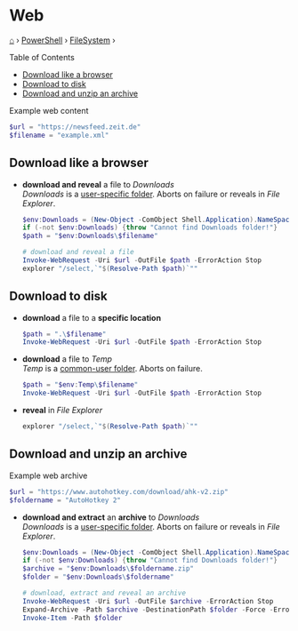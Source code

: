 <h1> Web </h1>

[⌂](../../README.md) › [PowerShell](../../README.md) › [FileSystem](filesystem.md) ›

Table of Contents
- [Download like a browser](#download-like-a-browser)
- [Download to disk](#download-to-disk)
- [Download and unzip an archive](#download-and-unzip-an-archive)

Example web content
```powershell
$url = "https://newsfeed.zeit.de"
$filename = "example.xml"
```

## Download like a browser
- **download and reveal** a file to _Downloads_  
    _Downloads_ is a [user-specific folder](../../windows/known-folders/user-folders.md). 
    Aborts on failure or reveals in _File Explorer_.
    ```powershell
    $env:Downloads = (New-Object -ComObject Shell.Application).NameSpace('shell:::{374DE290-123F-4565-9164-39C4925E467B}').Self.Path
    if (-not $env:Downloads) {throw "Cannot find Downloads folder!"}
    $path = "$env:Downloads\$filename"
    
    # download and reveal a file
    Invoke-WebRequest -Uri $url -OutFile $path -ErrorAction Stop
    explorer "/select,`"$(Resolve-Path $path)`""
    ```

## Download to disk
- **download** a file to a **specific location**  
    ```powershell
    $path = ".\$filename"
    Invoke-WebRequest -Uri $url -OutFile $path -ErrorAction Stop
    ```

- **download** a file to _Temp_  
    _Temp_ is a [common-user folder](../../windows/known-folders/user-folders.md). 
    Aborts on failure.
    ```powershell
    $path = "$env:Temp\$filename"
    Invoke-WebRequest -Uri $url -OutFile $path -ErrorAction Stop
    ```
- **reveal** in _File Explorer_
    ```powershell
    explorer "/select,`"$(Resolve-Path $path)`""
    ```


## Download and unzip an archive

Example web archive
```powershell
$url = "https://www.autohotkey.com/download/ahk-v2.zip"
$foldername = "AutoHotkey 2"
```

- **download and extract** an **archive** to _Downloads_  
    _Downloads_ is a [user-specific folder](../../windows/known-folders/user-folders.md). 
    Aborts on failure or reveals in _File Explorer_.
    ```powershell
    $env:Downloads = (New-Object -ComObject Shell.Application).NameSpace('shell:::{374DE290-123F-4565-9164-39C4925E467B}').Self.Path
    if (-not $env:Downloads) {throw "Cannot find Downloads folder!"}
    $archive = "$env:Downloads\$foldername.zip"
    $folder = "$env:Downloads\$foldername"

    # download, extract and reveal an archive
    Invoke-WebRequest -Uri $url -OutFile $archive -ErrorAction Stop
    Expand-Archive -Path $archive -DestinationPath $folder -Force -ErrorAction Stop
    Invoke-Item -Path $folder
    ```
